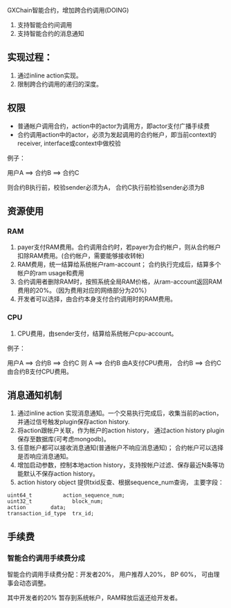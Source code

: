 
GXChain智能合约，增加跨合约调用(DOING)

1.  支持智能合约间调用
2.  支持智能合约的消息通知


## 实现过程：

1. 通过inline action实现。
2. 限制跨合约调用的递归的深度。

## 权限

- 普通帐户调用合约，action中的actor为调用方，即actor支付广播手续费
- 合约调用action中的actor，必须为发起调用的合约帐户，即当前context的receiver,  interface或context中做校验

例子：

用户A ==> 合约B ==>  合约C

则合约B执行前，校验sender必须为A， 合约C执行前检验sender必须为B


## 资源使用

### RAM

1. payer支付RAM费用。合约调用合约时，若payer为合约帐户，则从合约帐户扣除RAM费用。(合约帐户，需要能够接收转帐)
2. RAM费用，统一结算给系统帐户ram-account； 合约执行完成后，结算多个帐户的ram usage和费用
3. 合约调用者删除RAM时，按照系统全局RAM价格，从ram-account返回RAM费用的20%。（因为费用对应的网络部分为20%）
4. 开发者可以选择，由合约本身支付合约调用时的RAM费用。


### CPU
1. CPU费用，由sender支付，结算给系统帐户cpu-account。

例子：

用户A ==> 合约B ==> 合约C
则 A ==> 合约B 由A支付CPU费用， 合约B ==> 合约C 由合约B支付CPU费用。

## 消息通知机制
1. 通过inline action 实现消息通知。一个交易执行完成后，收集当前的action，并通过信号触发plugin保存action history.
2. 将action跟帐户关联，作为帐户的action history， 通过action history plugin保存至数据库(可考虑mongodb)。
3. 任意帐户都可以接收消息通知(普通帐户不响应消息通知)； 合约帐户可以选择是否响应消息通知。
4. 增加启动参数，控制本地action history，支持按帐户过滤、保存最近N条等功能默认不保存action history。
5. action history object 提供txid反查、根据sequence_num查询， 主要字段：
```
uint64_t     	  action_sequence_num; 
uint32_t             block_num;
action 		  data; 
transaction_id_type  trx_id;

```


## 手续费

### 智能合约调用手续费分成

智能合约调用手续费分配：开发者20%， 用户推荐人20%， BP 60%， 可由理事会动态调整。

其中开发者的20% 暂存到系统帐户，RAM释放后返还给开发者。
